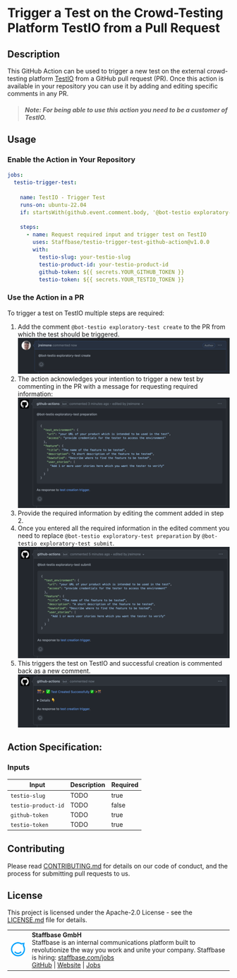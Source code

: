 # Trigger a Test on the Crowd-Testing Platform TestIO from a Pull Request 

## Description

This GitHub Action can be used to trigger a new test on the external crowd-testing platform [TestIO](https://test.io/services/exploratory-testing) from a GitHub pull request (PR).
Once this action is available in your repository you can use it by adding and editing specific comments in any PR.

> ##### Note: For being able to use this action you need to be a customer of TestIO.

## Usage

### Enable the Action in Your Repository 

```yaml
jobs:
  testio-trigger-test:

    name: TestIO - Trigger Test
    runs-on: ubuntu-22.04
    if: startsWith(github.event.comment.body, '@bot-testio exploratory-test')     # this is the prefix all subsequent comments must start with

    steps:
      - name: Request required input and trigger test on TestIO
        uses: Staffbase/testio-trigger-test-github-action@v1.0.0
        with:
          testio-slug: your-testio-slug
          testio-product-id: your-testio-product-id
          github-token: ${{ secrets.YOUR_GITHUB_TOKEN }}
          testio-token: ${{ secrets.YOUR_TESTIO_TOKEN }}
```

### Use the Action in a PR

To trigger a test on TestIO multiple steps are required:

1. Add the comment `@bot-testio exploratory-test create` to the PR from which the test should be triggered.
   <img src="docs/assets/images/test-create.png" alt="create test comment" />
2. The action acknowledges your intention to trigger a new test by commenting in the PR with a message for requesting required information:
   <img src="docs/assets/images/test-prepare.png" alt="prepare test comment" />
3. Provide the required information by editing the comment added in step 2.
4. Once you entered all the required information in the edited comment you need to replace `@bot-testio exploratory-test preparation` by `@bot-testio exploratory-test submit`.
   <img src="docs/assets/images/test-submit.png" alt="submit test comment" />
5. This triggers the test on TestIO and successful creation is commented back as a new comment.
   <img src="docs/assets/images/test-success.png" alt="success test comment" />

## Action Specification:

### Inputs

| Input              | Description                                                  | Required |
| ------------------ | ------------------------------------------------------------ | -------- |
| `testio-slug` | TODO | true     |
| `testio-product-id`   | TODO | false    |
| `github-token` | TODO                   | true     |
| `testio-token` | TODO               | true     |

## Contributing

Please read [CONTRIBUTING.md](CONTRIBUTING.md) for details on our code of conduct, and the process for submitting pull requests to us.

## License

This project is licensed under the Apache-2.0 License - see the [LICENSE.md](LICENSE) file for details.

<table>
  <tr>
    <td>
      <img src="docs/assets/images/staffbase.png" alt="Staffbase GmbH" width="96" />
    </td>
    <td>
      <b>Staffbase GmbH</b>
      <br />Staffbase is an internal communications platform built to revolutionize the way you work and unite your company. Staffbase is hiring: <a href="https://staffbase.com/jobs/" target="_blank" rel="noreferrer">staffbase.com/jobs</a>
      <br /><a href="https://github.com/Staffbase" target="_blank" rel="noreferrer">GitHub</a> | <a href="https://staffbase.com/" target="_blank" rel="noreferrer">Website</a> | <a href="https://staffbase.com/jobs/" target="_blank" rel="noreferrer">Jobs</a>
    </td>
  </tr>
</table>